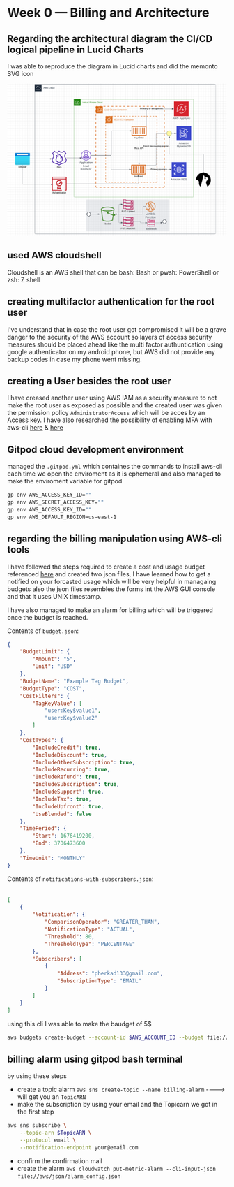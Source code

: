 # Week 0 — Billing and Architecture


## Regarding the architectural diagram the CI/CD logical pipeline in Lucid Charts

I was able to reproduce the diagram in Lucid charts and did the memonto SVG icon 

![Diagram](/Screenshot010846.png)

## used AWS cloudshell 
Cloudshell is an AWS shell that can be bash: Bash or pwsh: PowerShell or zsh: Z shell

## creating multifactor authentication for the root user 
I've understand that in case the root user got compromised it will be a grave danger to the security of the AWS account so layers of access security measures should be placed ahead like the multi factor authuntication using google authenticator on my android phone, but AWS did not provide any backup codes in case my phone went missing.

## creating a User besides the root user 
I have creased another user using AWS IAM as a security measure to not make the root user as exposed as possible and the created user was given the permission policy `AdministratorAccess` which will be acces by an Access key.
I have also researched the possibility of enabling MFA with aws-cli [here](https://aws.amazon.com/premiumsupport/knowledge-center/authenticate-mfa-cli/) & [here](https://stackoverflow.com/questions/34795780/how-to-use-mfa-with-aws-cli)

## Gitpod cloud development environment

managed the `.gitpod.yml` which containes the commands to install aws-cli each time we open the enviroment as it is ephemeral and also managed to make the enviroment variable for gitpod 
```bash
gp env AWS_ACCESS_KEY_ID=""
gp env AWS_SECRET_ACCESS_KEY=""
gp env AWS_ACCESS_KEY_ID=""
gp env AWS_DEFAULT_REGION=us-east-1
```
## regarding the billing manipulation using AWS-cli tools

I have followed the steps required to create a cost and usage budget referenced [here](https://awscli.amazonaws.com/v2/documentation/api/latest/reference/budgets/create-budget.html)
and created two json files, I have learned how to get a notified on your forcasted usage which will be very helpful in managaing budgets also the json files resembles the forms int the AWS GUI console and that it uses UNIX timestamp.

I have also managed to make an alarm for billing which will be triggered once the budget is reached. 

Contents of `budget.json`:
```json 
{
    "BudgetLimit": {
        "Amount": "5",
        "Unit": "USD"
    },
    "BudgetName": "Example Tag Budget",
    "BudgetType": "COST",
    "CostFilters": {
        "TagKeyValue": [
            "user:Key$value1",
            "user:Key$value2"
        ]
    },
    "CostTypes": {
        "IncludeCredit": true,
        "IncludeDiscount": true,
        "IncludeOtherSubscription": true,
        "IncludeRecurring": true,
        "IncludeRefund": true,
        "IncludeSubscription": true,
        "IncludeSupport": true,
        "IncludeTax": true,
        "IncludeUpfront": true,
        "UseBlended": false
    },
    "TimePeriod": {
        "Start": 1676419200,
        "End": 3706473600
    },
    "TimeUnit": "MONTHLY"
}
```

Contents of `notifications-with-subscribers.json`:
```Json

[
    {
        "Notification": {
            "ComparisonOperator": "GREATER_THAN",
            "NotificationType": "ACTUAL",
            "Threshold": 80,
            "ThresholdType": "PERCENTAGE"
        },
        "Subscribers": [
            {
                "Address": "pherkad133@gmail.com",
                "SubscriptionType": "EMAIL"
            }
        ]
    }
]
```

using this cli I was able to make the baudget of 5$ 

```bash
aws budgets create-budget --account-id $AWS_ACCOUNT_ID --budget file://aws/json/budget.json --notifications-with-subscribers file://aws/json/budget-notifications-with-subscribers.json
```

## billing alarm using gitpod bash terminal 

by using these steps 
- create a topic alarm `aws sns create-topic --name billing-alarm` ----> will get you an `TopicARN`
- make the subscription by using your email and the Topicarn we got in the first step 

```bash 
aws sns subscribe \
    --topic-arn $TopicARN \
    --protocol email \
    --notification-endpoint your@email.com
```
- confirm the confirmation mail 
- create the alarm `aws cloudwatch put-metric-alarm --cli-input-json file://aws/json/alarm_config.json`